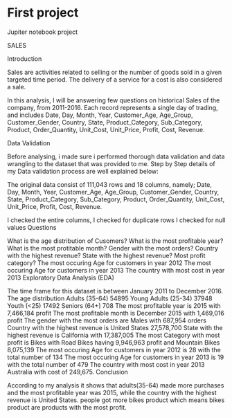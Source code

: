 # First project
Jupiter notebook project

SALES

Introduction

Sales are activities related to selling or the number of goods sold in a given targeted time period. The delivery of a service for a cost is also considered a sale.

In this analysis, I will be answering few questions on historical Sales of the company, from 2011-2016. Each record represents a single day of trading, and includes Date, Day, Month, Year, Customer_Age, Age_Group, Customer_Gender, Country, State, Product_Category, Sub_Category, Product, Order_Quantity, Unit_Cost, Unit_Price, Profit, Cost, Revenue.

Data Validation

Before analysing, i made sure i performed thorough data validation and data wrangling to the dataset that was provided to me. Step by Step details of my Data validation process are well explained below:

The original data consist of 111,043 rows and 18 columns, namely; Date, Day, Month, Year, Customer_Age, Age_Group, Customer_Gender, Country, State, Product_Category, Sub_Category, Product, Order_Quantity, Unit_Cost, Unit_Price, Profit, Cost, Revenue.

I checked the entire columns,
I checked for duplicate rows
I checked for null values
Questions

What is the age distribution of Cusomers?
What is the most profitable year?
What is the most protitable month?
Gender with the most orders?
Country with the highest revenue?
State with the highest revenue?
Most profit category?
The most occuring Age for customers in year 2012
The most occuring Age for customers in year 2013
The country with most cost in year 2013
Exploratory Data Analysis (EDA)

The time frame for this dataset is between January 2011 to December 2016.
The age distribution Adults (35-64) 54895 Young Adults (25-34) 37948 Youth (<25) 17492 Seniors (64+) 708
The most profitable year is 2015 with 7,466,184 profit
The most profitable month is December 2015 with 1,469,016 profit
The gender with the most orders are Males with 687,954 orders
Country with the highest revenue is United States 27,578,700
State with the highest revenue is California with 17,387,005
The most Category with most profit is Bikes with Road Bikes having 9,946,963 profit and Mountain Bikes 8,075,139
The most occuring Age for customers in year 2012 is 28 with the total number of 134
The most occuring Age for customers in year 2013 is 19 with the total number of 479
The country with most cost in year 2013 Australia with cost of 249,675.
Conclusion

According to my analysis it shows that adults(35-64) made more purchases and the most profitable year was 2015, while the country with the highest revenue is United States. people got more bikes product which means bikes product are products with the most profit.


